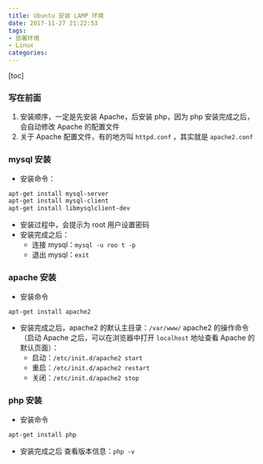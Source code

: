 ```yaml
---
title: Ubuntu 安装 LAMP 环境
date: 2017-11-27 21:22:53
tags: 
- 部署环境
- Linux
categories: 
---
```

[toc]

### 写在前面
1. 安装顺序，一定是先安装 Apache，后安装 php，因为 php 安装完成之后，会自动修改 Apache 的配置文件
2. 关于 Apache 配置文件，有的地方叫 `httpd.conf` ，其实就是 `apache2.conf`

### mysql 安装
+ 安装命令：
```bash
apt-get install mysql-server
apt-get install mysql-client 
apt-get install libmysqlclient-dev
```
+ 安装过程中，会提示为 root 用户设置密码
+ 安装完成之后：
  - 连接 mysql：`mysql -u roo t -p`
  - 退出 mysql：`exit`

### apache 安装
+ 安装命令
```bash
apt-get install apache2
```
+ 安装完成之后，apache2 的默认主目录：`/var/www/`
apache2 的操作命令（启动 Apache 之后，可以在浏览器中打开 `localhost` 地址查看 Apache 的默认页面）：
  - 启动：`/etc/init.d/apache2 start`
  - 重启：`/etc/init.d/apache2 restart`
  - 关闭：`/etc/init.d/apache2 stop`



### php 安装
+ 安装命令
```bash
apt-get install php
```
+ 安装完成之后
查看版本信息：`php -v`


